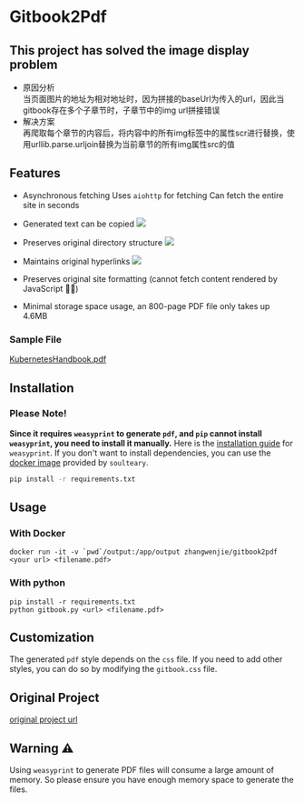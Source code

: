 <!--
 * @Author: robert zhang <robertzhangwenjie@gmail.com>
 * @Date: 2022-11-12 12:05:59
 * @LastEditTime: 2023-02-27 22:05:44
 * @LastEditors: robert zhang
 * @Description: 
-->
# Gitbook2Pdf 
## This project has solved the image display problem   
- 原因分析  
  当页面图片的地址为相对地址时，因为拼接的baseUrl为传入的url，因此当gitbook存在多个子章节时，子章节中的img url拼接错误  
- 解决方案  
  再爬取每个章节的内容后，将内容中的所有img标签中的属性scr进行替换，使用urllib.parse.urljoin替换为当前章节的所有img属性src的值

## Features

- Asynchronous fetching
  Uses `aiohttp` for fetching
  Can fetch the entire site in seconds

- Generated text can be copied
  ![](./screenshots/copy-feature.png)
- Preserves original directory structure
  ![](./screenshots/index.png)

- Maintains original hyperlinks
  ![](./screenshots/link-feature.png)

- Preserves original site formatting (cannot fetch content rendered by JavaScript 🤷‍♂️)
- Minimal storage space usage, an 800-page PDF file only takes up 4.6MB

### Sample File

[KubernetesHandbook.pdf](http://cdn2.xhyuan.co/KubernetesHandbook.pdf)

## Installation

### Please Note!

**Since it requires `weasyprint` to generate `pdf`, and `pip` cannot install `weasyprint`, you need to install it manually.**
Here is the [installation guide](https://weasyprint.readthedocs.io/en/latest/install.html#linux) for `weasyprint`.
If you don't want to install dependencies, you can use the [docker image](https://github.com/soulteary/docker-gitbook-pdf-generator) provided by `soulteary`.

```sh
pip install -r requirements.txt
```

## Usage 
### With Docker
```shell
docker run -it -v `pwd`/output:/app/output zhangwenjie/gitbook2pdf <your url> <filename.pdf>
```

### With python
```shell
pip install -r requirements.txt
python gitbook.py <url> <filename.pdf>
```

## Customization

The generated `pdf` style depends on the `css` file. If you need to add other styles, you can do so by modifying the `gitbook.css` file.

## Original Project
[original project url](https://github.com/fuergaosi233/gitbook2pdf)

## Warning ⚠️

Using `weasyprint` to generate PDF files will consume a large amount of memory.
So please ensure you have enough memory space to generate the files.
